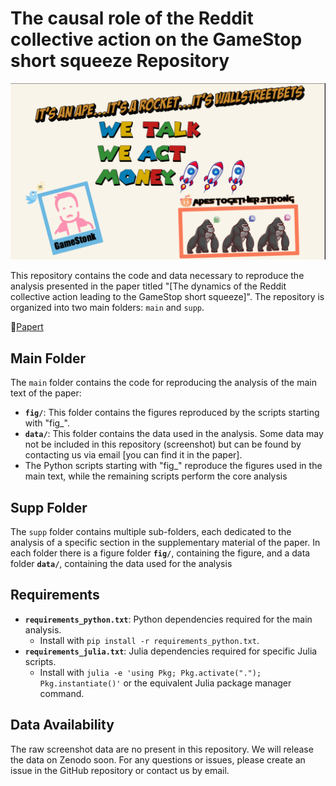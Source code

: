 # The causal role of the Reddit collective action on the GameStop short squeeze  Repository

![alt text](https://github.com/RiegelGestr/WSBCausality/blob/main/pic.png)

This repository contains the code and data necessary to reproduce the analysis presented in the paper titled "[The dynamics of the Reddit collective action leading to the GameStop short squeeze]". 
The repository is organized into two main folders: `main` and `supp`.

📝[Papert]([https://arxiv.org/abs/2401.14999](https://doi.org/10.1038/s44260-025-00029-z))


## Main Folder

The `main` folder contains the code for reproducing the analysis of the main text of the paper:
- **`fig/`**: This folder contains the figures reproduced by the scripts starting with "fig_".
- **`data/`**: This folder contains the data used in the analysis. Some data may not be included in this repository (screenshot) but can be found by contacting us via email [you can find it in the paper].
- The Python scripts starting with "fig_" reproduce the figures used in the main text, while the remaining scripts perform the core analysis
## Supp Folder

The `supp` folder contains multiple sub-folders, each dedicated to the analysis of a specific section in the supplementary material of the paper. In each folder there is a figure folder **`fig/`**, containing the figure, and a data folder **`data/`**, containing the data used for the analysis
## Requirements

- **`requirements_python.txt`**: Python dependencies required for the main analysis.
  - Install with `pip install -r requirements_python.txt`.
- **`requirements_julia.txt`**: Julia dependencies required for specific Julia scripts.
  - Install with `julia -e 'using Pkg; Pkg.activate("."); Pkg.instantiate()'` or the equivalent Julia package manager command.

## Data Availability

The raw screenshot data are no present in this repository. We will release the data on Zenodo soon.
For any questions or issues, please create an issue in the GitHub repository or contact us by email.

